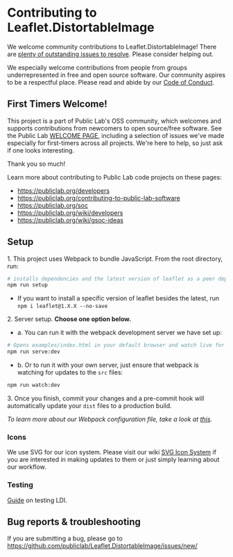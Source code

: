 Contributing to Leaflet.DistortableImage
==========================

We welcome community contributions to Leaflet.DistortableImage! There are [plenty of outstanding issues to resolve](https://github.com/publiclab/Leaflet.DistortableImage/issues). Please consider helping out.

We especially welcome contributions from people from groups underrepresented in free and open source software. Our community aspires to be a respectful place. Please read and abide by our [Code of Conduct](https://publiclab.org/conduct).

## First Timers Welcome!

This project is a part of Public Lab's OSS community, which welcomes and supports contributions from newcomers to open source/free software. See the Public Lab [WELCOME PAGE](https://code.publiclab.org/#r=all), including a selection of issues we've made especially for first-timers across all projects. We're here to help, so just ask if one looks interesting.

Thank you so much!

Learn more about contributing to Public Lab code projects on these pages:

* https://publiclab.org/developers
* https://publiclab.org/contributing-to-public-lab-software
* https://publiclab.org/soc
* https://publiclab.org/wiki/developers
* https://publiclab.org/wiki/gsoc-ideas

## Setup

1\. This project uses Webpack to bundle JavaScript. From the root directory, run:

```Bash
# installs dependencies and the latest version of leaflet as a peer dependency; builds dist files.
npm run setup
```

 * If you want to install a specific version of leaflet besides the latest, run `npm i leaflet@1.X.X --no-save`

2\. Server setup. **Choose one option below.**

  - a. You can run it with the webpack development server we have set up:

```Bash
# Opens examples/index.html in your default browser and watch live for changes
npm run serve:dev
```

* b. Or to run it with your own server, just ensure that webpack is watching for updates to the `src` files:

```Bash
npm run watch:dev
```

3\. Once you finish, commit your changes and a pre-commit hook will automatically update your `dist` files to a production build.

*To learn more about our Webpack configuration file, take a look at [this](WEBPACK.md).*

### Icons

We use SVG for our icon system. Please visit our wiki [SVG Icon System](https://github.com/publiclab/Leaflet.DistortableImage/wiki/SVG-Icon-System) if you are interested in making updates to them or just simply learning about our workflow.

### Testing

[Guide](TESTING.md) on testing LDI.


## Bug reports & troubleshooting

If you are submitting a bug, please go to https://github.com/publiclab/Leaflet.DistortableImage/issues/new/
